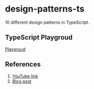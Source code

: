 # design-patterns-ts
10 different design patterns in TypeScript.

## TypeScript Playgroud

[Playgroud](https://www.typescriptlang.org/play)

## References

1. [YouTube link](https://www.youtube.com/embed/tv-_1er1mWI)
2. [Blog post](https://fireship.io/lessons/typescript-design-patterns/)
